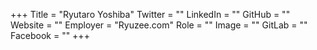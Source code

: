 +++
Title = "Ryutaro Yoshiba"
Twitter = ""
LinkedIn = ""
GitHub = ""
Website = ""
Employer = "Ryuzee.com"
Role = ""
Image = ""
GitLab = ""
Facebook = ""
+++
